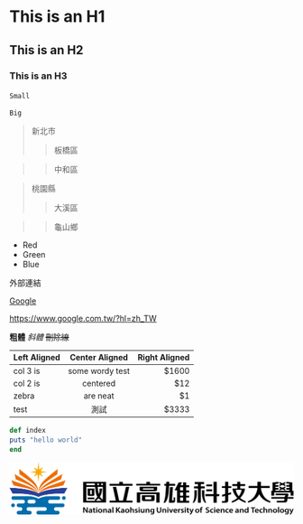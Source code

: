 # This is an H1
## This is an H2
### This is an H3

`Small`

```
Big
```
>新北市
>>板橋區

>>中和區

>桃園縣
>>大溪區

>>龜山鄉

* Red
* Green
* Blue

外部連結

[Google](https://www.google.com.tw/?hl=zh_TW)

<https://www.google.com.tw/?hl=zh_TW>

**粗體**
*斜體*
~~刪除線~~

| Left Aligned | Center Aligned | Right Aligned |
| :------------|:--------------:|--------------:|
| col 3 is     | some wordy test| $1600         |
| col 2 is     | centered       | $12           |
| zebra        | are neat       | $1            |
| test         |          測試  | $3333         |

```ruby
def index
puts "hello world"
end
```

![NKUST](182513897.png "高科大" )
